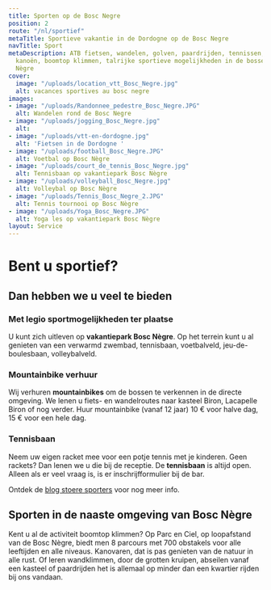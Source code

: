 ```yaml
---
title: Sporten op de Bosc Negre
position: 2
route: "/nl/sportief"
metaTitle: Sportieve vakantie in de Dordogne op de Bosc Negre
navTitle: Sport
metaDescription: ATB fietsen, wandelen, golven, paardrijden, tennissen, bergbeklimmen,
  kanoën, boomtop klimmen, talrijke sportieve mogelijkheden in de bossen rond Bosc
  Nègre
cover:
  image: "/uploads/location_vtt_Bosc_Negre.jpg"
  alt: vacances sportives au bosc negre
images:
- image: "/uploads/Randonnee_pedestre_Bosc_Negre.JPG"
  alt: Wandelen rond de Bosc Negre
- image: "/uploads/jogging_Bosc_Negre.jpg"
  alt: 
- image: "/uploads/vtt-en-dordogne.jpg"
  alt: 'Fietsen in de Dordogne '
- image: "/uploads/football_Bosc_Negre.JPG"
  alt: Voetbal op Bosc Nègre
- image: "/uploads/court_de_tennis_Bosc_Negre.jpg"
  alt: Tennisbaan op vakantiepark Bosc Nègre
- image: "/uploads/volleyball_Bosc_Negre.jpg"
  alt: Volleybal op Bosc Nègre
- image: "/uploads/Tennis_Bosc_Negre_2.JPG"
  alt: Tennis tournooi op Bosc Nègre
- image: "/uploads/Yoga_Bosc_Negre.JPG"
  alt: Yoga les op vakantiepark Bosc Nègre
layout: Service
---
```


# Bent u sportief?

## Dan hebben we u veel te bieden

### Met legio sportmogelijkheden ter plaatse

U kunt zich uitleven op **vakantiepark Bosc Nègre**. Op het terrein kunt u al genieten van een verwarmd zwembad, tennisbaan, voetbalveld, jeu-de-boulesbaan, volleybalveld.

### Mountainbike verhuur

Wij verhuren **mountainbikes** om de bossen te verkennen in de directe omgeving. We lenen u fiets- en wandelroutes naar kasteel Biron, Lacapelle Biron of nog verder.
Huur mountainbike (vanaf 12 jaar) 10 € voor halve dag, 15 € voor een hele dag. 

### Tennisbaan

Neem uw eigen racket mee voor een potje tennis met je kinderen. Geen rackets? Dan lenen we u die bij de receptie. De **tennisbaan** is altijd open. Alleen als er veel vraag is, is er inschrijfformulier bij de bar.

Ontdek de [blog stoere sporters](https://www.boscnegre-vacances.com/nl/stoeresporters/) voor nog meer info.

## Sporten in de naaste omgeving van Bosc Nègre

Kent u al de activiteit boomtop klimmen? Op Parc en Ciel, op loopafstand van de Bosc Nègre, biedt men 8 parcours met 700 obstakels voor alle leeftijden en alle niveaus.
Kanovaren, dat is pas genieten van de natuur in alle rust. Of leren wandklimmen, door de grotten kruipen, abseilen vanaf een kasteel of paardrijden het is allemaal op minder dan een kwartier rijden bij ons vandaan.